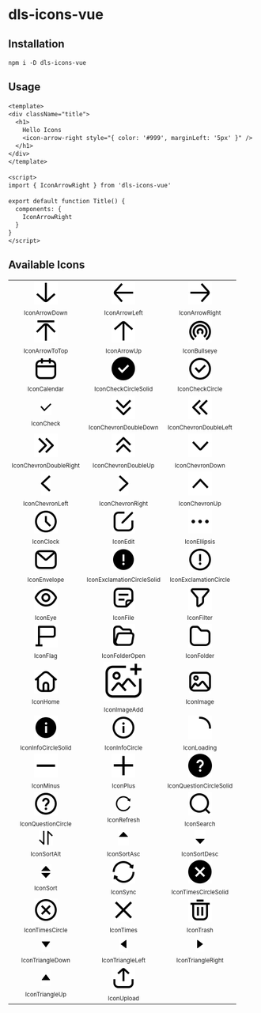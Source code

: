 # dls-icons-vue

## Installation

```shell
npm i -D dls-icons-vue
```

## Usage

```vue
<template>
<div className="title">
  <h1>
    Hello Icons
    <icon-arrow-right style="{ color: '#999', marginLeft: '5px' }" />
  </h1>
</div>
</template>

<script>
import { IconArrowRight } from 'dls-icons-vue'

export default function Title() {
  components: {
    IconArrowRight
  }
}
</script>
```

## Available Icons

<table><tbody><tr><td align="center"><img src="../../svg/arrow-down.svg"/><br/><sub>IconArrowDown</sub></td><td align="center"><img src="../../svg/arrow-left.svg"/><br/><sub>IconArrowLeft</sub></td><td align="center"><img src="../../svg/arrow-right.svg"/><br/><sub>IconArrowRight</sub></td></tr><tr><td align="center"><img src="../../svg/arrow-to-top.svg"/><br/><sub>IconArrowToTop</sub></td><td align="center"><img src="../../svg/arrow-up.svg"/><br/><sub>IconArrowUp</sub></td><td align="center"><img src="../../svg/bullseye.svg"/><br/><sub>IconBullseye</sub></td></tr><tr><td align="center"><img src="../../svg/calendar.svg"/><br/><sub>IconCalendar</sub></td><td align="center"><img src="../../svg/check-circle-solid.svg"/><br/><sub>IconCheckCircleSolid</sub></td><td align="center"><img src="../../svg/check-circle.svg"/><br/><sub>IconCheckCircle</sub></td></tr><tr><td align="center"><img src="../../svg/check.svg"/><br/><sub>IconCheck</sub></td><td align="center"><img src="../../svg/chevron-double-down.svg"/><br/><sub>IconChevronDoubleDown</sub></td><td align="center"><img src="../../svg/chevron-double-left.svg"/><br/><sub>IconChevronDoubleLeft</sub></td></tr><tr><td align="center"><img src="../../svg/chevron-double-right.svg"/><br/><sub>IconChevronDoubleRight</sub></td><td align="center"><img src="../../svg/chevron-double-up.svg"/><br/><sub>IconChevronDoubleUp</sub></td><td align="center"><img src="../../svg/chevron-down.svg"/><br/><sub>IconChevronDown</sub></td></tr><tr><td align="center"><img src="../../svg/chevron-left.svg"/><br/><sub>IconChevronLeft</sub></td><td align="center"><img src="../../svg/chevron-right.svg"/><br/><sub>IconChevronRight</sub></td><td align="center"><img src="../../svg/chevron-up.svg"/><br/><sub>IconChevronUp</sub></td></tr><tr><td align="center"><img src="../../svg/clock.svg"/><br/><sub>IconClock</sub></td><td align="center"><img src="../../svg/edit.svg"/><br/><sub>IconEdit</sub></td><td align="center"><img src="../../svg/ellipsis.svg"/><br/><sub>IconEllipsis</sub></td></tr><tr><td align="center"><img src="../../svg/envelope.svg"/><br/><sub>IconEnvelope</sub></td><td align="center"><img src="../../svg/exclamation-circle-solid.svg"/><br/><sub>IconExclamationCircleSolid</sub></td><td align="center"><img src="../../svg/exclamation-circle.svg"/><br/><sub>IconExclamationCircle</sub></td></tr><tr><td align="center"><img src="../../svg/eye.svg"/><br/><sub>IconEye</sub></td><td align="center"><img src="../../svg/file.svg"/><br/><sub>IconFile</sub></td><td align="center"><img src="../../svg/filter.svg"/><br/><sub>IconFilter</sub></td></tr><tr><td align="center"><img src="../../svg/flag.svg"/><br/><sub>IconFlag</sub></td><td align="center"><img src="../../svg/folder-open.svg"/><br/><sub>IconFolderOpen</sub></td><td align="center"><img src="../../svg/folder.svg"/><br/><sub>IconFolder</sub></td></tr><tr><td align="center"><img src="../../svg/home.svg"/><br/><sub>IconHome</sub></td><td align="center"><img src="../../svg/image-add.svg"/><br/><sub>IconImageAdd</sub></td><td align="center"><img src="../../svg/image.svg"/><br/><sub>IconImage</sub></td></tr><tr><td align="center"><img src="../../svg/info-circle-solid.svg"/><br/><sub>IconInfoCircleSolid</sub></td><td align="center"><img src="../../svg/info-circle.svg"/><br/><sub>IconInfoCircle</sub></td><td align="center"><img src="../../svg/loading.svg"/><br/><sub>IconLoading</sub></td></tr><tr><td align="center"><img src="../../svg/minus.svg"/><br/><sub>IconMinus</sub></td><td align="center"><img src="../../svg/plus.svg"/><br/><sub>IconPlus</sub></td><td align="center"><img src="../../svg/question-circle-solid.svg"/><br/><sub>IconQuestionCircleSolid</sub></td></tr><tr><td align="center"><img src="../../svg/question-circle.svg"/><br/><sub>IconQuestionCircle</sub></td><td align="center"><img src="../../svg/refresh.svg"/><br/><sub>IconRefresh</sub></td><td align="center"><img src="../../svg/search.svg"/><br/><sub>IconSearch</sub></td></tr><tr><td align="center"><img src="../../svg/sort-alt.svg"/><br/><sub>IconSortAlt</sub></td><td align="center"><img src="../../svg/sort-asc.svg"/><br/><sub>IconSortAsc</sub></td><td align="center"><img src="../../svg/sort-desc.svg"/><br/><sub>IconSortDesc</sub></td></tr><tr><td align="center"><img src="../../svg/sort.svg"/><br/><sub>IconSort</sub></td><td align="center"><img src="../../svg/sync.svg"/><br/><sub>IconSync</sub></td><td align="center"><img src="../../svg/times-circle-solid.svg"/><br/><sub>IconTimesCircleSolid</sub></td></tr><tr><td align="center"><img src="../../svg/times-circle.svg"/><br/><sub>IconTimesCircle</sub></td><td align="center"><img src="../../svg/times.svg"/><br/><sub>IconTimes</sub></td><td align="center"><img src="../../svg/trash.svg"/><br/><sub>IconTrash</sub></td></tr><tr><td align="center"><img src="../../svg/triangle-down.svg"/><br/><sub>IconTriangleDown</sub></td><td align="center"><img src="../../svg/triangle-left.svg"/><br/><sub>IconTriangleLeft</sub></td><td align="center"><img src="../../svg/triangle-right.svg"/><br/><sub>IconTriangleRight</sub></td></tr><tr><td align="center"><img src="../../svg/triangle-up.svg"/><br/><sub>IconTriangleUp</sub></td><td align="center"><img src="../../svg/upload.svg"/><br/><sub>IconUpload</sub></td><td align="center"></td></tr></tbody></table>
